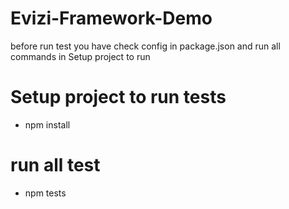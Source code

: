 # Evizi-Framework-Demo

before run test you have check config in package.json and run all commands in Setup project to run

# Setup project to run tests

- npm install
# run all test
- npm tests

